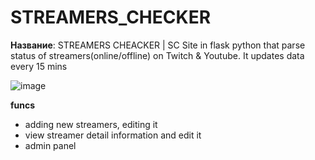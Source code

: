 # STREAMERS_CHECKER

**Название**: STREAMERS CHEACKER | SC
Site in flask python that parse status of streamers(online/offline) on Twitch & Youtube.
It updates data every 15 mins

![image](https://user-images.githubusercontent.com/63122696/146057775-bc00e6db-15e9-45ae-ad6d-7370391e368e.png)

**funcs**
- adding new streamers, editing it
- view streamer detail information and edit it
- admin panel
